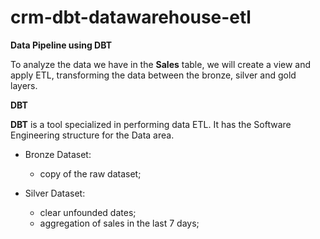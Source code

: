 # crm-dbt-datawarehouse-etl

**Data Pipeline using DBT**

To analyze the data we have in the **Sales** table, we will create a view and apply ETL, transforming the data between the bronze, silver and gold layers.

**DBT**

**DBT** is a tool specialized in performing data ETL. It has the Software Engineering structure for the Data area.

- Bronze Dataset:
    - copy of the raw dataset;

- Silver Dataset:
    - clear unfounded dates;
    - aggregation of sales in the last 7 days;

